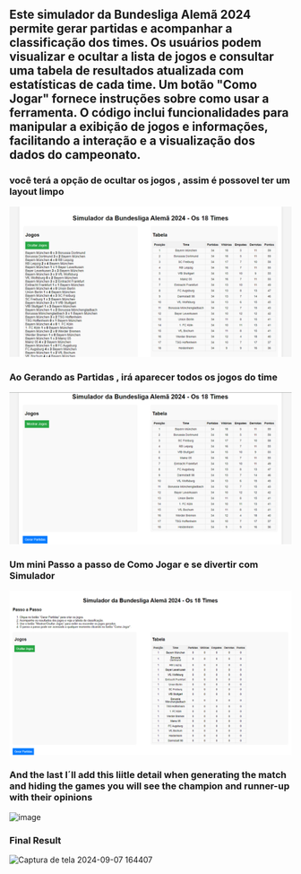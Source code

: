 
<h2>Este simulador da Bundesliga Alemã 2024 permite gerar partidas e acompanhar a classificação dos times. Os usuários podem visualizar e    ocultar a lista de jogos e consultar uma tabela de resultados atualizada com estatísticas de cada time. Um botão "Como Jogar" fornece   instruções sobre como usar a ferramenta. O código inclui funcionalidades para manipular a exibição de jogos e informações, facilitando a  interação e a visualização dos dados do campeonato. </h2>


<h3> você terá a opção de ocultar os jogos , assim é possovel ter um layout limpo </h3>

![alt text](<Bundesliga/img/Captura de tela 2024-09-06 180805.png>)


<h3>Ao Gerando as Partidas , irá aparecer todos os jogos do time </h3>

![alt text](<Bundesliga/img/Captura de tela 2024-09-06 180836 copy.png>)


<h3>Um mini Passo a passo de Como Jogar e se divertir com Simulador</h3>

![alt text](<Bundesliga/img/Captura de tela 2024-09-06 184118.png>)


<h3> And the last I´ll add this liitle detail  when generating the match and hiding the games you will see the champion and runner-up with their opinions
</h3>

![image](https://github.com/user-attachments/assets/1d544d83-5d75-4c25-9374-809c17c42b7b)

<h3>Final Result </h3>

![Captura de tela 2024-09-07 164407](https://github.com/user-attachments/assets/887ecac0-94f1-4f33-aae5-14313786493b)
